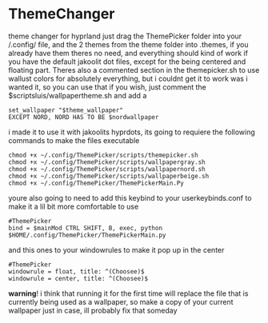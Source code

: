 # ThemeChanger
theme changer for hyprland
just drag the ThemePicker folder into your /.config/ file, and the 2 themes from the theme folder into .themes, if you already have them theres no need, and everything should kind of work if you have the default jakoolit dot files, except for the being centered and floating part.
    Theres also a commented section in the themepicker.sh to use wallust colors for absolutely everything, but i couldnt get it to work was i wanted it, so you can use that if you wish, just comment the         $scriptsluis/wallpapertheme.sh and add a 
    
    set_wallpaper "$theme_wallpaper"
    EXCEPT NORD, NORD HAS TO BE $nordwallpaper
i made it to use it with jakoolits hyprdots, its going to requiere the following commands to make the files executable

    chmod +x ~/.config/ThemePicker/scripts/themepicker.sh
    chmod +x ~/.config/ThemePicker/scripts/wallpapergray.sh
    chmod +x ~/.config/ThemePicker/scripts/wallpapernord.sh
    chmod +x ~/.config/ThemePicker/scripts/wallpaperbeige.sh
    chmod +x ~/.config/ThemePicker/ThemePickerMain.Py


youre also going to need to add this keybind to your userkeybinds.conf to make it a lil bit more comfortable to use

    #ThemePicker
    bind = $mainMod CTRL SHIFT, B, exec, python $HOME/.config/ThemePicker/ThemePickerMain.py
and this ones to your windowrules to make it pop up in the center
    
    #ThemePicker
    windowrule = float, title: ^(Choosee)$
    windowrule = center, title: ^(Choosee)$
    

**warning**!
i think that running it for the first time will replace the file that is currently being used as a wallpaper, so make  a copy of your current wallpaper just in case, ill probably fix that someday

